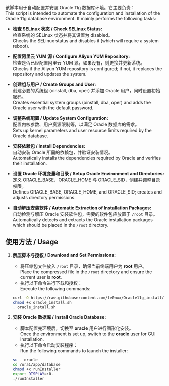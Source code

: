该脚本用于自动配置并安装 Oracle 11g 数据库环境。它主要负责：  
This script is intended to automate the configuration and installation of the Oracle 11g database environment. It mainly performs the following tasks:

- **检查 SELinux 状态 / Check SELinux Status:**  
  检查系统的 SELinux 状态并将其设置为 disabled。  
  Checks the SELinux status and disables it (which will require a system reboot).

- **配置阿里云 YUM 源 / Configure Aliyun YUM Repository:**  
  检查是否已经配置阿里云 YUM 源，如果没有，则更换并更新系统。  
  Checks if the Aliyun YUM repository is configured; if not, it replaces the repository and updates the system.

- **创建组与用户 / Create Groups and User:**  
  创建必要的系统组 (oinstall, dba, oper) 并添加 Oracle 用户，同时设置初始密码。  
  Creates essential system groups (oinstall, dba, oper) and adds the Oracle user with the default password.

- **调整系统配置 / Update System Configuration:**  
  配置内核参数、用户资源限制等，以满足 Oracle 数据库的需求。  
  Sets up kernel parameters and user resource limits required by the Oracle database.

- **安装依赖包 / Install Dependencies:**  
  自动安装 Oracle 所需的依赖包，并验证安装情况。  
  Automatically installs the dependencies required by Oracle and verifies their installation.

- **设置 Oracle 环境变量和目录 / Setup Oracle Environment and Directories:**  
  定义 ORACLE_BASE、ORACLE_HOME 与 ORACLE_SID，创建并调整目录权限。  
  Defines ORACLE_BASE, ORACLE_HOME, and ORACLE_SID; creates and adjusts directory permissions.

- **自动解压安装软件 / Automatic Extraction of Installation Packages:**  
  自动检测与解压 Oracle 安装软件包，需要的软件包应放置于 `/root` 目录。  
  Automatically detects and extracts the Oracle installation packages which should be placed in the `/root` directory.



## 使用方法 / Usage

1. **解压脚本与授权 / Download and Set Permissions:**  
   - 将压缩包文件放入 `/root` 目录，确保当前终端用户为 **root** 用户。  
     Place the compressed file in the `/root` directory and ensure the current user is **root**.
   - 执行以下命令进行下载和授权：  
     Execute the following commands:
     
   ```bash
   curl -O https://raw.githubusercontent.com/le0nxx/Oracle11g_install/refs/heads/main/oracle_install.sh
   chmod +x oracle_install.sh
   . oracle_install.sh
   ```

2. **安装 Oracle 数据库 / Install Oracle Database:**  
   - 脚本配置完环境后，切换至 **oracle** 用户进行图形化安装。  
     Once the environment is set up, switch to the **oracle** user for GUI installation.
   - 执行以下命令启动安装程序：  
     Run the following commands to launch the installer:
     
   ```bash
   su - oracle
   cd /ora1/app/database
   chmod +x runInstaller
   export DISPLAY=:0.
   ./runInstaller
   ```

